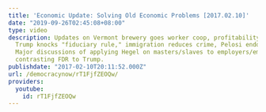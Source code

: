 ```yaml
---
title: 'Economic Update: Solving Old Economic Problems [2017.02.10]'
date: "2019-09-26T02:45:08+08:00"
type: video
description: Updates on Vermont brewery goes worker coop, profitability proves nothing,
  Trump knocks "fiduciary rule," immigration reduces crime, Pelosi endorses capitalism.
  Major discussions of applying Hegel on masters/slaves to employers/employees and
  contrasting FDR to Trump.
publishdate: "2017-02-10T20:11:52.000Z"
url: /democracynow/rT1FjfZEOQw/
providers:
  youtube:
    id: rT1FjfZEOQw
---
```

